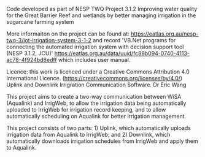 Code developed as part of NESP TWQ Project 3.1.2 Improving water quality for the Great Barrier Reef and wetlands by better managing irrigation in the sugarcane farming system

More informaiton on the project can be found at: https://eatlas.org.au/nesp-twq-3/iot-irrigation-system-3-1-2 and record 'VB.Net programs for connecting the automated irrigation system with decision support tool (NESP 3.1.2, JCU)' https://eatlas.org.au/data/uuid/fc88b094-0740-4113-ac78-4f924bd8edff which includes  user manual. 

Licence: this work is licenced under a Creative Commons Attribution 4.0 International Licence. (https://creativecommons.org/licenses/by/4.0/) Uplink and Downlink Irrigration Communication Software. Dr Eric Wang

This project aims to create a two-way communication between WiSA (Aqualink) and IrrigWeb, to allow the irrigation data being automatically uploaded to IrrigWeb for irrigation record keeping, and to allow automatically scheduling on Aqualink for better irrigation management. 

This project consists of two parts: 1) Uplink, which automatically uploads irrigation data from Aqualink to IrrigWeb; and 2) Downlink, which automatically downloads irrigation schedules from IrrigWeb and apply them to Aqualink.

